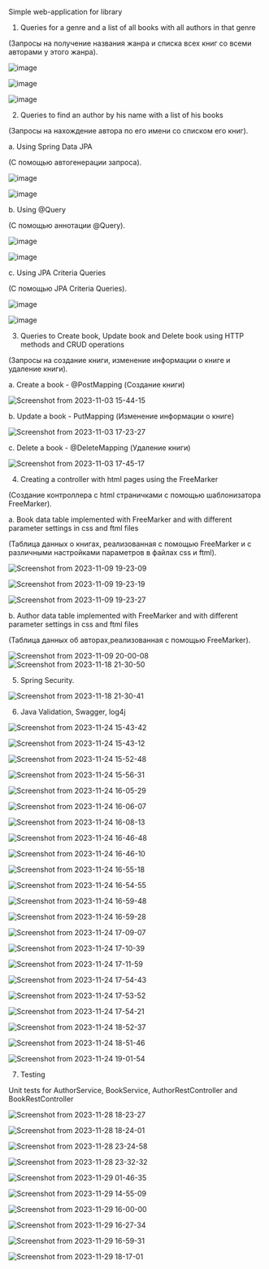 Simple web-application for library

1. Queries for a genre and a list of all books with all authors in that genre

(Запросы на получение названия жанра и списка всех книг со всеми авторами у этого жанра).

![image](https://github.com/Bloody-Mary/library-project/assets/37978402/84e4ac27-1ec1-42d2-aeeb-55ab6bc63765)


![image](https://github.com/Bloody-Mary/library-project/assets/37978402/f91b9216-2d23-415f-8145-33be1232a71b)


![image](https://github.com/Bloody-Mary/library-project/assets/37978402/c0e93578-1d12-4ad7-ae26-f222c090f0e1)


2. Queries to find an author by his name with a list of his books

(Запросы на нахождение автора по его имени со списком его книг).

a. Using Spring Data JPA

(С помощью автогенерации запроса).

![image](https://github.com/Bloody-Mary/library-project/assets/37978402/99321c84-a52c-4a2e-845f-a4b70c72949c)

![image](https://github.com/Bloody-Mary/library-project/assets/37978402/eeef2ff7-7983-4e82-a4d8-ebd2c4f68215)



b. Using @Query

(С помощью аннотации @Query).

![image](https://github.com/Bloody-Mary/library-project/assets/37978402/8ce90269-1578-4ead-a19a-554da8fec468)


![image](https://github.com/Bloody-Mary/library-project/assets/37978402/55f1c8f0-a4a4-4ae7-a2b0-ef558bc7cea9)


c. Using JPA Criteria Queries

(С помощью JPA Criteria Queries).

![image](https://github.com/Bloody-Mary/library-project/assets/37978402/6372b37b-50bd-4e40-8381-0312e52f3291)

![image](https://github.com/Bloody-Mary/library-project/assets/37978402/09796032-469a-4314-934c-3cdad015161d)


3. Queries to Create book, Update book and Delete book using HTTP methods and CRUD operations

(Запросы на создание книги, изменение информации о книге и удаление книги).

a. Create a book - @PostMapping
(Создание книги)

![Screenshot from 2023-11-03 15-44-15](https://github.com/Bloody-Mary/library-project/assets/37978402/f0cc1cb3-03e5-46df-a331-a584ddcb252f)


b. Update a book - PutMapping
(Изменение информации о книге)

![Screenshot from 2023-11-03 17-23-27](https://github.com/Bloody-Mary/library-project/assets/37978402/18dbf017-3408-4cd1-b3a7-9d324d8b626c)


c. Delete a book - @DeleteMapping
(Удаление книги)

![Screenshot from 2023-11-03 17-45-17](https://github.com/Bloody-Mary/library-project/assets/37978402/72cacb38-6b87-462f-b974-76176795aa7b)


4. Creating a controller with html pages using the FreeMarker


(Создание контроллера с html страничками с помощью шаблонизатора FreeMarker).


a. Book data table implemented with FreeMarker and with different parameter settings in css and ftml files


(Таблица данных о книгах, реализованная с помощью FreeMarker и с различными настройками параметров в файлах css и ftml).


![Screenshot from 2023-11-09 19-23-09](https://github.com/Bloody-Mary/library-project/assets/37978402/4672b76f-71ec-4f39-bdc2-a36d05b38a6d)

![Screenshot from 2023-11-09 19-23-19](https://github.com/Bloody-Mary/library-project/assets/37978402/c24262f0-8f94-4a26-9b9b-0526ce637b2d)

![Screenshot from 2023-11-09 19-23-27](https://github.com/Bloody-Mary/library-project/assets/37978402/a823747e-5b8f-4eb6-984f-3cfb9a6cf1af)


b. Author data table implemented with FreeMarker and with different parameter settings in css and ftml files


(Таблица данных об авторах,реализованная с помощью FreeMarker).


![Screenshot from 2023-11-09 20-00-08](https://github.com/Bloody-Mary/library-project/assets/37978402/b6ad7785-0248-4c15-9565-006ac3a76ab6)
![Screenshot from 2023-11-18 21-30-50](https://github.com/Bloody-Mary/library-project/assets/37978402/79014a36-5e84-4baa-864d-a44d91071258)


5. Spring Security.


![Screenshot from 2023-11-18 21-30-41](https://github.com/Bloody-Mary/library-project/assets/37978402/5558dcfb-398d-4e73-91e2-a9516f9b8a5e)


6. Java Validation, Swagger, log4j


![Screenshot from 2023-11-24 15-43-42](https://github.com/Bloody-Mary/library-project/assets/37978402/d65666f0-b50b-4b5a-bfb0-c5b495c3a5e4)


![Screenshot from 2023-11-24 15-43-12](https://github.com/Bloody-Mary/library-project/assets/37978402/c0ff704e-7a62-41e6-8b5e-7c4be6fa0941)

![Screenshot from 2023-11-24 15-52-48](https://github.com/Bloody-Mary/library-project/assets/37978402/64e20a6a-3a96-44cc-aaeb-d13429637113)

![Screenshot from 2023-11-24 15-56-31](https://github.com/Bloody-Mary/library-project/assets/37978402/dbb6a4b5-4384-4e99-a866-660bc802ad8a)

![Screenshot from 2023-11-24 16-05-29](https://github.com/Bloody-Mary/library-project/assets/37978402/49a822d3-a413-4dbb-b6c3-3e7262449058)

![Screenshot from 2023-11-24 16-06-07](https://github.com/Bloody-Mary/library-project/assets/37978402/c0330786-b273-47ed-9779-f8d44e75fc8f)

![Screenshot from 2023-11-24 16-08-13](https://github.com/Bloody-Mary/library-project/assets/37978402/11f2e906-72eb-4ba4-9776-04fbc35aa51a)

![Screenshot from 2023-11-24 16-46-48](https://github.com/Bloody-Mary/library-project/assets/37978402/b0eae2bd-6f90-487d-9850-9ee6e89f47d2)

![Screenshot from 2023-11-24 16-46-10](https://github.com/Bloody-Mary/library-project/assets/37978402/66115c55-5a50-484b-82e1-6bd4f2262c60)

![Screenshot from 2023-11-24 16-55-18](https://github.com/Bloody-Mary/library-project/assets/37978402/4df297f9-916e-411f-9bae-946a7c480686)

![Screenshot from 2023-11-24 16-54-55](https://github.com/Bloody-Mary/library-project/assets/37978402/5f439660-4111-4e65-8f45-f8497fabcde4)

![Screenshot from 2023-11-24 16-59-48](https://github.com/Bloody-Mary/library-project/assets/37978402/6a074206-15c0-494c-bc5c-742ec887ef16)

![Screenshot from 2023-11-24 16-59-28](https://github.com/Bloody-Mary/library-project/assets/37978402/73481d41-fd32-4b7c-9607-2e24662a23f9)

![Screenshot from 2023-11-24 17-09-07](https://github.com/Bloody-Mary/library-project/assets/37978402/f7e753ef-8e64-44d2-81ca-57ab4947f1f9)

![Screenshot from 2023-11-24 17-10-39](https://github.com/Bloody-Mary/library-project/assets/37978402/ddc0fc91-3bd4-4850-ab8d-44eebb03e398)

![Screenshot from 2023-11-24 17-11-59](https://github.com/Bloody-Mary/library-project/assets/37978402/9271dc8c-0811-4959-9a84-12b2b755b91a)

![Screenshot from 2023-11-24 17-54-43](https://github.com/Bloody-Mary/library-project/assets/37978402/7715e288-082c-4560-bd02-32106511b08f)

![Screenshot from 2023-11-24 17-53-52](https://github.com/Bloody-Mary/library-project/assets/37978402/be630d88-4e75-48aa-b35e-d81fa74ff1ea)

![Screenshot from 2023-11-24 17-54-21](https://github.com/Bloody-Mary/library-project/assets/37978402/8a87b0b6-2a14-403e-b5b8-3700b9617d93)

![Screenshot from 2023-11-24 18-52-37](https://github.com/Bloody-Mary/library-project/assets/37978402/fb61fa95-7929-4b04-9d69-8a3f58056ef6)

![Screenshot from 2023-11-24 18-51-46](https://github.com/Bloody-Mary/library-project/assets/37978402/afc08c0b-f5e7-473d-8aad-39ad55a84dad)

![Screenshot from 2023-11-24 19-01-54](https://github.com/Bloody-Mary/library-project/assets/37978402/2803725f-4f4f-4edf-917d-45434e615473)


7. Testing


Unit tests for AuthorService, BookService, AuthorRestController and BookRestController


![Screenshot from 2023-11-28 18-23-27](https://github.com/Bloody-Mary/library-project/assets/37978402/f8c96738-9395-4431-b578-81acb6d94d3c)


![Screenshot from 2023-11-28 18-24-01](https://github.com/Bloody-Mary/library-project/assets/37978402/0155fc32-acd2-466e-8248-43f5d7b101e9)


![Screenshot from 2023-11-28 23-24-58](https://github.com/Bloody-Mary/library-project/assets/37978402/f0fe7cc7-9757-4bec-8334-aa172610c989)


![Screenshot from 2023-11-28 23-32-32](https://github.com/Bloody-Mary/library-project/assets/37978402/1b0bd25c-093e-4c34-bb0f-d7664945b205)


![Screenshot from 2023-11-29 01-46-35](https://github.com/Bloody-Mary/library-project/assets/37978402/6144e458-d99e-4763-ae94-8301748ea3e5)


![Screenshot from 2023-11-29 14-55-09](https://github.com/Bloody-Mary/library-project/assets/37978402/7feea2d5-3c6e-4a5d-be10-5c77e9710c22)


![Screenshot from 2023-11-29 16-00-00](https://github.com/Bloody-Mary/library-project/assets/37978402/3eff5b7f-02a0-4cf7-92c2-5448400d52b0)


![Screenshot from 2023-11-29 16-27-34](https://github.com/Bloody-Mary/library-project/assets/37978402/571e0dc5-1f17-4747-8479-1625ea4b5fbc)


![Screenshot from 2023-11-29 16-59-31](https://github.com/Bloody-Mary/library-project/assets/37978402/2d650b0c-e28d-4710-ba1f-bb1fefc82158)


![Screenshot from 2023-11-29 18-17-01](https://github.com/Bloody-Mary/library-project/assets/37978402/08d01568-f4b3-4e1b-9b26-532eec2525d0)
